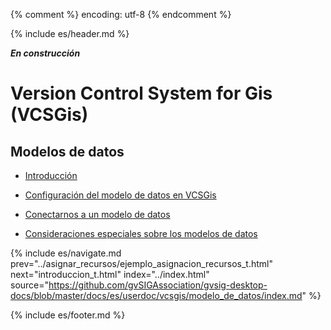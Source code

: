 {% comment %} encoding: utf-8 {% endcomment %}

{% include es/header.md %}

***En construcción***

# Version Control System for Gis (VCSGis)

## Modelos de datos

  * [Introducción](introduccion_t.md)

  * [Configuración del modelo de datos en VCSGis](configuracion_modelo_t.md)

  * [Conectarnos a un modelo de datos](conexion_modelo_t.md)
  
  * [Consideraciones especiales sobre los modelos de datos](consideraciones_modelo_t.md)

{% include es/navigate.md 
   prev="../asignar_recursos/ejemplo_asignacion_recursos_t.html" 
   next="introduccion_t.html" 
   index="../index.html" 
   source="https://github.com/gvSIGAssociation/gvsig-desktop-docs/blob/master/docs/es/userdoc/vcsgis/modelo_de_datos/index.md" 
%}

{% include es/footer.md %}

 
